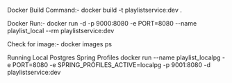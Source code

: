 Docker Build Command:-
docker build -t playlistservice:dev .

Docker Run:-
docker run -d -p 9000:8080 -e PORT=8080 --name playlist_local --rm playlistservice:dev

Check for image:-
docker images ps


Running Local Postgres Spring Profiles
docker run --name playlist_localpg -e PORT=8080 -e SPRING_PROFILES_ACTIVE=localpg -p 9001:8080 -d playlistservice:dev

